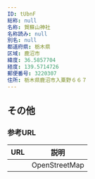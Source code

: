 ```yaml
---
ID: tUbnF
総称: null
名称: 賀蘇山神社
名称読み: null
別名: null
都道府県: 栃木県
区域: 鹿沼市
緯度: 36.5857704
経度: 139.5714726
郵便番号: 3220307
住所: 栃木県鹿沼市入粟野６６７
---
```


## その他

### 参考URL

| URL | 説明          |
| --- | ------------- |
|     | OpenStreetMap |
